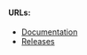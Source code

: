#### URLs:
- [Documentation](https://github.com/arttor/helmify/blob/main/README.md)
- [Releases](https://github.com/arttor/helmify/releases)
